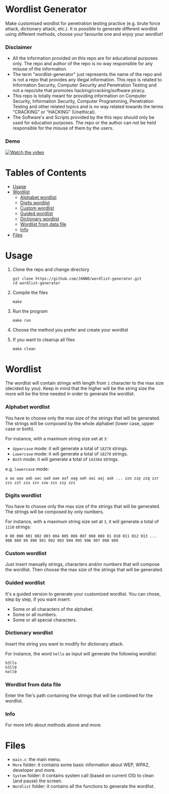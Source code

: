 # Wordlist Generator

Make customised wordlist for penetration testing practice (e.g. brute force attack, dictionary attack, etc.). It is possible to generate different wordlist using different methods, choose your favourite one and enjoy your wordlist!

### Disclaimer

- All the information provided on this repo are for educational purposes only. The repo and author of the repo is no way responsible for any misuse of the information.
- The term "wordlist-generator" just represents the name of the repo and is not a repo that provides any illegal information. This repo is related to Information Security, Computer Security and Penetration Testing and not a repo/site that promotes hacking/cracking/software piracy.
- This repo is totally meant for providing information on Computer Security, Information Security, Computer Programming, Penetration Testing and other related topics and is no way related towards the terms “CRACKING” or “HACKING” (Unethical).
- The Software's and Scripts provided by the this repo should only be used for education purposes. The repo or the author can not be held responsible for the misuse of them by the users.

### Demo

[![Watch the video](https://img.youtube.com/vi/stTbTtPT40s/maxresdefault.jpg)](https://youtu.be/stTbTtPT40s)

# Tables of Contents

- [Usage](https://github.com/J4NN0/wordlist-generator#usage)
- [Wordlist](https://github.com/J4NN0/wordlist-generator#wordlist)
  - [Alphabet wordlist](https://github.com/J4NN0/wordlist-generator#alphabet-wordlist)
  - [Digits wordlist](https://github.com/J4NN0/wordlist-generator#digits-wordlist)
  - [Custom wordlist](https://github.com/J4NN0/wordlist-generator#custom-wordlist)
  - [Guided wordlist](https://github.com/J4NN0/wordlist-generator#guided-wordlist)
  - [Dictionary wordlist](https://github.com/J4NN0/wordlist-generator#dictionary-wordlist)
  - [Wordlist from data file](https://github.com/J4NN0/wordlist-generator#wordlist-from-data-file)
  - [Info](https://github.com/J4NN0/wordlist-generator#info)
- [Files](https://github.com/J4NN0/wordlist-generator#files)

# Usage

1. Clone the repo and change directory

       git clone https://github.com/J4NN0/wordlist-generator.git
       cd wordlist-generator

2. Compile the files

       make

3. Run the program

       make run

4. Choose the method you prefer and create your wordlist

5. If you want to cleanup all files

       make clean

# Wordlist

The wordlist will contain strings with length from `1` character to the max size (decided by you). Keep in mind that the higher will be the string size the more will be the time needed in order to generate the wordlist.

### Alphabet wordlist

You have to choose only the max size of the strings that will be generated. The strings will be composed by the whole alphabet (lower case, upper case or both).

For instance, with a maximum string size set at `3`:

- *`Uppercase`* mode: it will generate a total of `18278` strings.
- *`Lowercase`* mode: it will generate a total of `18278` strings.
- *`Both`* mode: it will generate a total of `143364` strings.

e.g. `lowercase` mode:

    a aa aaa aab aac aad aae aaf aag aah aai aaj aak ... zzo zzp zzq zzr zzs zzt zzu zzv zzw zzx zzy zzz

### Digits wordlist

You have to choose only the max size of the strings that will be generated. The strings will be composed by only numbers.

For instance, with a maximum string size set at `3`, it will generate a total of `1110` strings:

    0 00 000 001 002 003 004 005 006 007 008 009 01 010 011 012 013 ... 988 989 99 990 991 992 993 994 995 996 997 998 999

 ### Custom wordlist

Just insert manually strings, characters and/or numbers that will compose the wordlist. Then choose the max size of the strings that will be generated.

### Guided wordlist

It's a guided version to generate your customized wordlist. You can chose, step by step, if you want insert:

- Some or all characters of the alphabet.
- Some or all numbers.
- Some or all special characters.

### Dictionary wordlist

Insert the string you want to modify for dictionary attack.

For instance, the word `hello` as input will generate the following wordlist:

    h3llo
    h3ll0
    hell0

### Wordlist from data file

Enter the file's path containing the strings that will be combined for the wordlist.

### Info

For more info about methods above and more.

# Files
        
- `main.c`: the main menu.
- `More` folder: it contains some basic information about WEP, WPA2, developer and more.
- `System` folder: it contains system call (based on current OS) to clean (and pause) the screen.
- `Wordlist` folder: it contains all the functions to generate the wordlist.
